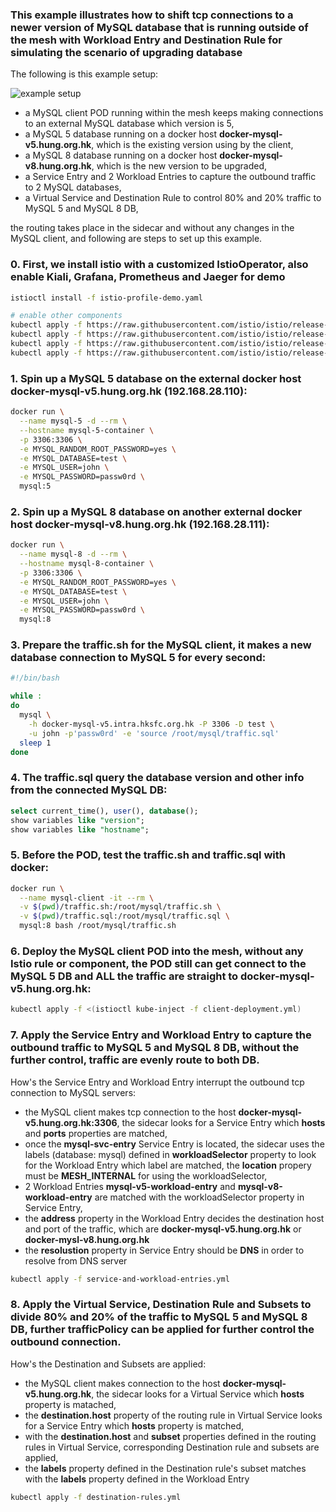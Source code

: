 ### This example illustrates how to shift tcp connections to a newer version of MySQL database that is running outside of the mesh with Workload Entry and Destination Rule for simulating the scenario of upgrading database

The following is this example setup: 

![example setup](/service/entry/shifting-mysql-traffic-dns/shifting-mysql-traffic-dns.jpg)

* a MySQL client POD running within the mesh keeps making connections to an external MySQL database which version is 5,
* a MySQL 5 database running on a docker host **docker-mysql-v5.hung.org.hk**, which is the existing version using by the client,
* a MySQL 8 database running on a docker host **docker-mysql-v8.hung.org.hk**, which is the new version to be upgraded,
* a Service Entry and 2 Workload Entries to capture the outbound traffic to 2 MySQL databases,
* a Virtual Service and Destination Rule to control 80% and 20% traffic to MySQL 5 and MySQL 8 DB, 

the routing takes place in the sidecar and without any changes in the MySQL client, and following are steps to set up this example.

### 0. First, we install istio with a customized IstioOperator, also enable Kiali, Grafana, Prometheus and Jaeger for demo

```bash
istioctl install -f istio-profile-demo.yaml

# enable other components 
kubectl apply -f https://raw.githubusercontent.com/istio/istio/release-1.8/samples/addons/kiali.yaml
kubectl apply -f https://raw.githubusercontent.com/istio/istio/release-1.8/samples/addons/grafana.yaml
kubectl apply -f https://raw.githubusercontent.com/istio/istio/release-1.8/samples/addons/prometheus.yaml
kubectl apply -f https://raw.githubusercontent.com/istio/istio/release-1.8/samples/addons/jaeger.yaml
```

### 1. Spin up a MySQL 5 database on the external docker host docker-mysql-v5.hung.org.hk (192.168.28.110):

```bash
docker run \
  --name mysql-5 -d --rm \
  --hostname mysql-5-container \
  -p 3306:3306 \
  -e MYSQL_RANDOM_ROOT_PASSWORD=yes \
  -e MYSQL_DATABASE=test \
  -e MYSQL_USER=john \
  -e MYSQL_PASSWORD=passw0rd \
  mysql:5
```

### 2. Spin up a MySQL 8 database on another external docker host docker-mysql-v8.hung.org.hk (192.168.28.111):

```bash
docker run \
  --name mysql-8 -d --rm \
  --hostname mysql-8-container \
  -p 3306:3306 \
  -e MYSQL_RANDOM_ROOT_PASSWORD=yes \
  -e MYSQL_DATABASE=test \
  -e MYSQL_USER=john \
  -e MYSQL_PASSWORD=passw0rd \
  mysql:8
```

### 3. Prepare the traffic.sh for the MySQL client, it makes a new database connection to MySQL 5 for every second:

```bash
#!/bin/bash

while :
do
  mysql \
    -h docker-mysql-v5.intra.hksfc.org.hk -P 3306 -D test \
    -u john -p'passw0rd' -e 'source /root/mysql/traffic.sql'
  sleep 1
done
```

### 4. The traffic.sql query the database version and other info from the connected MySQL DB:

```sql
select current_time(), user(), database();
show variables like "version";
show variables like "hostname";
```

### 5. Before the POD, test the traffic.sh and traffic.sql with docker: 

```bash
docker run \
  --name mysql-client -it --rm \
  -v $(pwd)/traffic.sh:/root/mysql/traffic.sh \
  -v $(pwd)/traffic.sql:/root/mysql/traffic.sql \
  mysql:8 bash /root/mysql/traffic.sh
```

### 6. Deploy the MySQL client POD into the mesh, without any Istio rule or component, the POD still can get connect to the MySQL 5 DB and ALL the traffic are straight to docker-mysql-v5.hung.org.hk:

```bash
kubectl apply -f <(istioctl kube-inject -f client-deployment.yml)
```

### 7. Apply the Service Entry and Workload Entry to capture the outbound traffic to MySQL 5 and MySQL 8 DB, without the further control, traffic are evenly route to both DB.

How's the Service Entry and Workload Entry interrupt the outbound tcp connection to MySQL servers:

* the MySQL client makes tcp connection to the host **docker-mysql-v5.hung.org.hk:3306**, the sidecar looks for a Service Entry which **hosts** and **ports** properties are matched,
* once the **mysql-svc-entry** Service Entry is located, the sidecar uses the labels (database: mysql) defined in **workloadSelector** property to look for the Workload Entry which label are matched, the **location** propery must be **MESH_INTERNAL** for using the workloadSelector,
* 2 Workload Entries **mysql-v5-workload-entry** and **mysql-v8-workload-entry** are matched with the workloadSelector property in Service Entry,
* the **address** property in the Workload Entry decides the destination host and port of the traffic, which are **docker-mysql-v5.hung.org.hk** or **docker-mysl-v8.hung.org.hk**
* the **resolustion** property in Service Entry should be **DNS** in order to resolve from DNS server


```bash
kubectl apply -f service-and-workload-entries.yml
```

### 8. Apply the Virtual Service, Destination Rule and Subsets to divide 80% and 20% of the traffic to MySQL 5 and MySQL 8 DB, further trafficPolicy can be applied for further control the outbound connection.

How's the Destination and Subsets are applied: 

* the MySQL client makes connection to the host **docker-mysql-v5.hung.org.hk**, the sidecar looks for a Virtual Service which **hosts** property is matached,
* the **destination.host** property of the routing rule in Virtual Service looks for a Service Entry which **hosts** property is matched,
* with the **destination.host** and **subset** properties defined in the routing rules in Virtual Service, corresponding Destination rule and subsets are applied,
* the **labels** property defined in the Destination rule's subset matches with the **labels** property defined in the Workload Entry

```bash
kubectl apply -f destination-rules.yml
```
